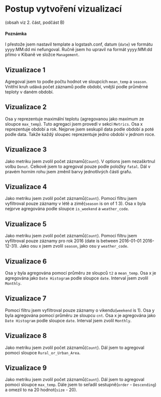 # Postup vytvoření vizualizací

(obsah viz 2. část, podčást B)

#### Poznámka
I přestože jsem nastavil template a logstash.conf, datum (`date`) ve formátu yyyy:MM:dd mi nefungoval. Ručně jsem ho upravil na formát yyyy:MM:dd přímo v Kibaně ve složce `Management`.

## Vizualizace 1

Agregoval jsem to podle počtu hodnot ve sloupcích `mean_temp` a `season`. Vnitřní kruh udává počet záznamů podle období, vnější podle průměrné teploty v daném období.

## Vizualizace 2

Osa y reprezentuje maximální teplotu (agregovanou jako maximum ze sloupce `max_temp`). Tuto agregaci jsem provedl v sekci `Metrics`. Osa x reprezentuje období a rok. Nejprve jsem seskupil data podle období a poté podle data. Takže každý sloupec reprezentuje jedno období v jednom roce.


## Vizualizace 3

Jako metriku jsem zvolil počet záznamů(`Count`). V options jsem nezaškrtnul volbu `Donut`. Celkově jsem to agregoval pouze podle položky `fatal`. Dál v pravém horním rohu jsem změnil barvy jednotlivých částí grafu.


## Vizualizace 4

Jako metriku jsem zvolil počet záznamů(`Count`). Pomocí filtru jsem vyfiltroval pouze záznamy v létě a zimě(`season` is on of 1 3). Osa x byla nejprve agregována podle sloupce `is_weekend` a `weather_code`.

## Vizualizace 5

Jako metriku jsem zvolil počet záznamů(`Count`). Pomocí filtru jsem vyfiltroval pouze záznamy pro rok 2016 (date is between 2016-01-01 2016-12-31). Jako osu x jsem zvolil `season`, jako osu y `weather_code`.


## Vizualizace 6

Osa y byla agregována pomocí průměru ze sloupců `t2` a `mean_temp`. Osa x je agregována jako `Date Histogram` podle sloupce `date`. Interval jsem zvolil `Monthly`.


## Vizualizace 7

Pomocí filtru jsem vyfiltroval pouze záznamy o vikendu(`weekend` is 1). Osa y byla agregována pomocí průměru ze sloupcu `cnt`. Osa x je agregována jako `Date Histogram` podle sloupce `date`. Interval jsem zvolil `Monthly`.


## Vizualizace 8

Jako metriku jsem zvolil počet záznamů(`Count`). Dál jsem to agregoval pomoci sloupce `Rural_or_Urban_Area`.


## Vizualizace 9

Jako metriku jsem zvolil počet záznamů(`Count`). Dál jsem to agregoval pomoci sloupce `max_temp`. Dále jsem to seřadil sestupně(`order` - `Descending`) a omezil to na 20 hodnot(`size` - 20).
